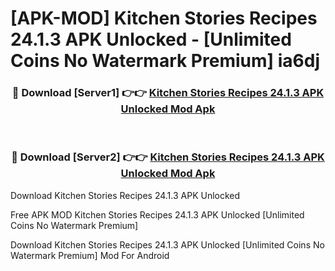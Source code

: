 # [APK-MOD] Kitchen Stories  Recipes 24.1.3 APK Unlocked - [Unlimited Coins No Watermark Premium] ia6dj



<div align="center">
<h3>🔴 Download [Server1] 👉👉 <a href="https://momento.my/?title=Kitchen_Stories__Recipes_24.1.3_APK_Unlocked">Kitchen Stories  Recipes 24.1.3 APK Unlocked Mod Apk</a></h3><br>

<h3>🔴 Download [Server2] 👉👉 <a href="https://momento.my/?title=Kitchen_Stories__Recipes_24.1.3_APK_Unlocked">Kitchen Stories  Recipes 24.1.3 APK Unlocked Mod Apk</a></h3>
</div>



Download Kitchen Stories  Recipes 24.1.3 APK Unlocked 

Free APK MOD Kitchen Stories  Recipes 24.1.3 APK Unlocked [Unlimited Coins No Watermark Premium]

Download Kitchen Stories  Recipes 24.1.3 APK Unlocked [Unlimited Coins No Watermark Premium] Mod For Android
